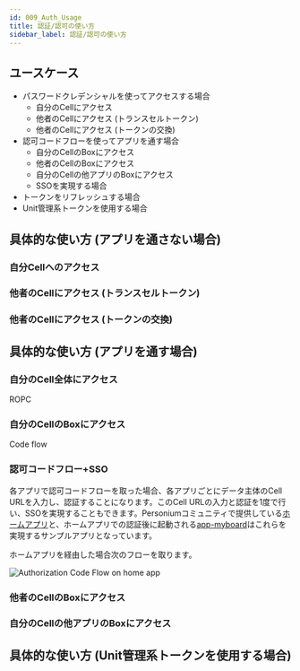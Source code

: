 ```yaml
---
id: 009_Auth_Usage
title: 認証/認可の使い方
sidebar_label: 認証/認可の使い方
---
```


## ユースケース

- パスワードクレデンシャルを使ってアクセスする場合
  - 自分のCellにアクセス
  - 他者のCellにアクセス (トランスセルトークン)
  - 他者のCellにアクセス (トークンの交換)
- 認可コードフローを使ってアプリを通す場合
  - 自分のCellのBoxにアクセス
  - 他者のCellのBoxにアクセス
  - 自分のCellの他アプリのBoxにアクセス
  - SSOを実現する場合
- トークンをリフレッシュする場合
- Unit管理系トークンを使用する場合

## 具体的な使い方 (アプリを通さない場合)

### 自分Cellへのアクセス

### 他者のCellにアクセス (トランスセルトークン)

### 他者のCellにアクセス (トークンの交換)

## 具体的な使い方 (アプリを通す場合)

### 自分のCell全体にアクセス

ROPC

### 自分のCellのBoxにアクセス

Code flow

### 認可コードフロー+SSO

各アプリで認可コードフローを取った場合、各アプリごとにデータ主体のCell URLを入力し、認証することになります。このCell URLの入力と認証を1度で行い、SSOを実現することもできます。Personiumコミュニティで提供している[ホームアプリ](https://github.com/personium/app-cc-home)と、ホームアプリでの認証後に起動される[app-myboard](https://github.com/personium/app-myboard)はこれらを実現するサンプルアプリとなっています。

ホームアプリを経由した場合次のフローを取ります。

![Authorization Code Flow on home app](assets/auth/personium-authz-code-flow-home-app/personium-authz-code-flow.png)

### 他者のCellのBoxにアクセス

### 自分のCellの他アプリのBoxにアクセス

## 具体的な使い方 (Unit管理系トークンを使用する場合)
